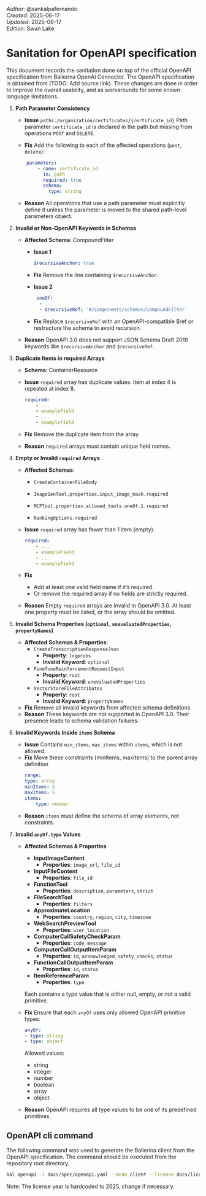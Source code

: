 _Author_:  @sankalpafernando \
_Created_: 2025-06-17 \
_Updated_: 2025-06-17 \
_Edition_: Swan Lake

# Sanitation for OpenAPI specification

This document records the sanitation done on top of the official OpenAPI specification from Ballerina OpenAI Connector. 
The OpenAPI specification is obtained from (TODO: Add source link).
These changes are done in order to improve the overall usability, and as workarounds for some known language limitations.

[//]: # (TODO: Add sanitation details)
1. **Path Parameter Consistency**
    - **Issue**
        `paths./organization/certificates/{certificate_id}`
        Path parameter `certificate_id` is declared in the path but missing from operations `POST` and `DELETE`.

    - **Fix**
Add the following to each of the affected operations (`post`, `delete`):

    ```yaml
        parameters:
            - name: certificate_id
              in: path
              required: true
              schema:
                type: string
    ```
    

    - **Reason**
        All operations that use a path parameter must explicitly define it unless the parameter is moved to the shared path-level parameters object.
2. **Invalid or Non-OpenAPI Keywords in Schemas**
    - **Affected Schema**: CompoundFilter 
        - **Issue 1**
            ```yaml
            $recursiveAnchor: true
            ```

        - **Fix**
            Remove the line containing `$recursiveAnchor`.
        - **Issue 2**
           ```yaml
            oneOf:
             - ...
             - $recursiveRef: '#/components/schemas/CompoundFilter'
            ```

        - **Fix**
            Replace `$recursiveRef` with an OpenAPI-compatible $ref or restructure the schema to avoid recursion.
    - **Reason**
            OpenAPI 3.0 does not support JSON Schema Draft 2019 keywords like `$recursiveAnchor` and `$recursiveRef`.
3. **Duplicate Items in required Arrays**
    - **Schema**: ContainerResource
    - **Issue**
        `required` array has duplicate values: item at index 4 is repeated at index 8.
        ```yaml
        required:
            - ...
            - exampleField
            - ...
            - exampleField
        ```

    - **Fix**
Remove the duplicate item from the array.

    - **Reason**
`required` arrays must contain unique field names.
4. **Empty or Invalid `required` Arrays**
    - **Affected Schemas**: 
        - `CreateContainerFileBody`
        - `ImageGenTool.properties.input_image_mask.required`

        - `MCPTool.properties.allowed_tools.oneOf.1.required`

        - `RankingOptions.required`
    - **Issue**
        `required` array has fewer than 1 item (empty).
        ```yaml
        required:
            - ...
            - exampleField
            - ...
            - exampleField
        ```

    - **Fix**
        - Add at least one valid field name if it’s required.
        - Or remove the required array if no fields are strictly required.
    - **Reason**
Empty `required` arrays are invalid in OpenAPI 3.0. At least one property must be listed, or the array should be omitted.
5. **Invalid Schema Properties (`optional`, `unevaluatedProperties`, `propertyNames`)**
    - **Affected Schemas & Properties**: 
        - `CreateTranscriptionResponseJson`
            - **Property**: `logprobs`
            - **Invalid Keyword**: `optional`
        - `FineTuneReinforcementRequestInput`
            - **Property**: `root`
            - **Invalid Keyword**: `unevaluatedProperties`
        - `VectorStoreFileAttributes`
            - **Property**: `root`
            - **Invalid Keyword**: `propertyNames`
    - **Fix**
    Remove all invalid keywords from affected schema definitions.
    - **Reason**
These keywords are not supported in OpenAPI 3.0. Their presence leads to schema validation failures.
6. **Invalid Keywords Inside `items` Schema**
    - **Issue**
    Contains `min_items`, `max_items` within `items`, which is not allowed.
    - **Fix**
Move these constraints (minItems, maxItems) to the parent array definition
        ```yaml
        range:
        type: array
        minItems: 2
        maxItems: 5
        items:
            type: number
        ```
    - **Reason**
`items` must define the schema of array elements, not constraints.
6. **Invalid `anyOf.type` Values**
    - **Affected Schemas & Properties**
        - **InputImageContent**
            - **Properties**: `image_url`, `file_id`
        - **InputFileContent**
            - **Properties**: `file_id`
        - **FunctionTool**
            - **Properties**: `description`, `parameters`, `strict`
        - **FileSearchTool**
            - **Properties**: `filters`
        - **ApproximateLocation**
            - **Properties**: `country`, `region`, `city`, `timezone`
        - **WebSearchPreviewTool**
            - **Properties**: `user_location`
        - **ComputerCallSafetyCheckParam**
            - **Properties**: `code`, `message`
        - **ComputerCallOutputItemParam**
            - **Properties**: `id`, `acknowledged_safety_checks`, `status`
        - **FunctionCallOutputItemParam**
            - **Properties**: `id`, `status`
        - **ItemReferenceParam**
            - **Properties**: `type`
    
        Each contains a type value that is either null, empty, or not a valid primitive.


    - **Fix**
Ensure that each `anyOf` uses only allowed OpenAPI primitive types:

        ```yaml
        anyOf:
        - type: string
        - type: object
        ```
        Allowed values:
        - string
        - integer
        - number
        - boolean
        - array
        - object
    - **Reason**
OpenAPI requires all type values to be one of its predefined primitives.


## OpenAPI cli command

The following command was used to generate the Ballerina client from the OpenAPI specification. The command should be executed from the repository root directory.

```bash
bal openapi -i docs/spec/openapi.yaml --mode client --license docs/license.txt -o ballerina
```
Note: The license year is hardcoded to 2025, change if necessary.

